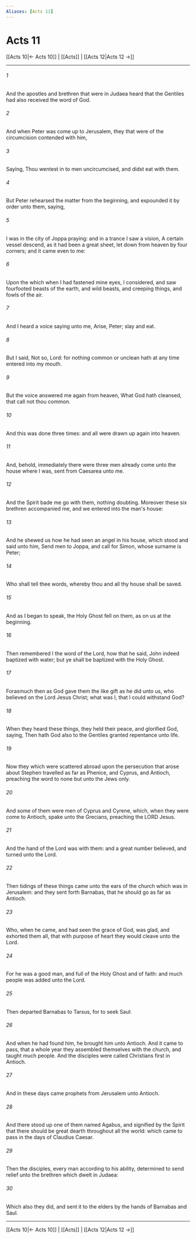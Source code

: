 ```yaml
---
Aliases: [Acts 11]
---
```

# Acts 11

[[Acts 10|← Acts 10]] | [[Acts]] | [[Acts 12|Acts 12 →]]
***



###### 1 
And the apostles and brethren that were in Judaea heard that the Gentiles had also received the word of God. 

###### 2 
And when Peter was come up to Jerusalem, they that were of the circumcision contended with him, 

###### 3 
Saying, Thou wentest in to men uncircumcised, and didst eat with them. 

###### 4 
But Peter rehearsed the matter from the beginning, and expounded it by order unto them, saying, 

###### 5 
I was in the city of Joppa praying: and in a trance I saw a vision, A certain vessel descend, as it had been a great sheet, let down from heaven by four corners; and it came even to me: 

###### 6 
Upon the which when I had fastened mine eyes, I considered, and saw fourfooted beasts of the earth, and wild beasts, and creeping things, and fowls of the air. 

###### 7 
And I heard a voice saying unto me, Arise, Peter; slay and eat. 

###### 8 
But I said, Not so, Lord: for nothing common or unclean hath at any time entered into my mouth. 

###### 9 
But the voice answered me again from heaven, What God hath cleansed, that call not thou common. 

###### 10 
And this was done three times: and all were drawn up again into heaven. 

###### 11 
And, behold, immediately there were three men already come unto the house where I was, sent from Caesarea unto me. 

###### 12 
And the Spirit bade me go with them, nothing doubting. Moreover these six brethren accompanied me, and we entered into the man's house: 

###### 13 
And he shewed us how he had seen an angel in his house, which stood and said unto him, Send men to Joppa, and call for Simon, whose surname is Peter; 

###### 14 
Who shall tell thee words, whereby thou and all thy house shall be saved. 

###### 15 
And as I began to speak, the Holy Ghost fell on them, as on us at the beginning. 

###### 16 
Then remembered I the word of the Lord, how that he said, John indeed baptized with water; but ye shall be baptized with the Holy Ghost. 

###### 17 
Forasmuch then as God gave them the like gift as he did unto us, who believed on the Lord Jesus Christ; what was I, that I could withstand God? 

###### 18 
When they heard these things, they held their peace, and glorified God, saying, Then hath God also to the Gentiles granted repentance unto life. 

###### 19 
Now they which were scattered abroad upon the persecution that arose about Stephen travelled as far as Phenice, and Cyprus, and Antioch, preaching the word to none but unto the Jews only. 

###### 20 
And some of them were men of Cyprus and Cyrene, which, when they were come to Antioch, spake unto the Grecians, preaching the LORD Jesus. 

###### 21 
And the hand of the Lord was with them: and a great number believed, and turned unto the Lord. 

###### 22 
Then tidings of these things came unto the ears of the church which was in Jerusalem: and they sent forth Barnabas, that he should go as far as Antioch. 

###### 23 
Who, when he came, and had seen the grace of God, was glad, and exhorted them all, that with purpose of heart they would cleave unto the Lord. 

###### 24 
For he was a good man, and full of the Holy Ghost and of faith: and much people was added unto the Lord. 

###### 25 
Then departed Barnabas to Tarsus, for to seek Saul: 

###### 26 
And when he had found him, he brought him unto Antioch. And it came to pass, that a whole year they assembled themselves with the church, and taught much people. And the disciples were called Christians first in Antioch. 

###### 27 
And in these days came prophets from Jerusalem unto Antioch. 

###### 28 
And there stood up one of them named Agabus, and signified by the Spirit that there should be great dearth throughout all the world: which came to pass in the days of Claudius Caesar. 

###### 29 
Then the disciples, every man according to his ability, determined to send relief unto the brethren which dwelt in Judaea: 

###### 30 
Which also they did, and sent it to the elders by the hands of Barnabas and Saul.

***
[[Acts 10|← Acts 10]] | [[Acts]] | [[Acts 12|Acts 12 →]]
